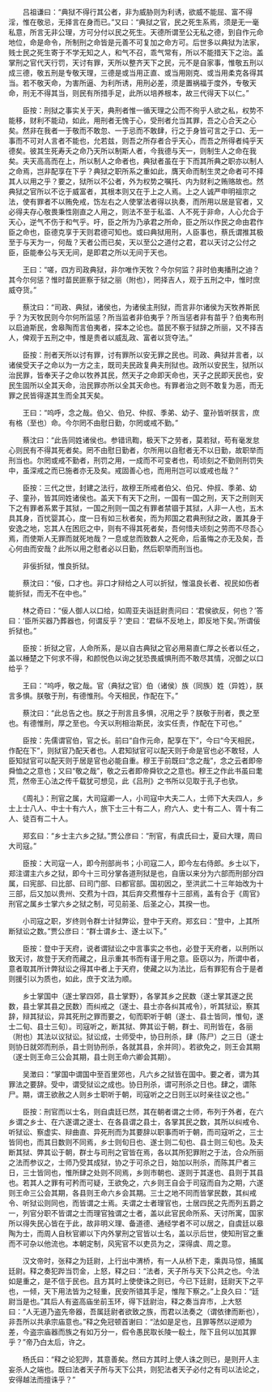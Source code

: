 <!-- { "loadSidebar": true } -->
　　吕祖谦曰：“典狱不得行其公者，非为威胁则为利诱，欲威不能屈、富不得淫，惟在敬忌，无择言在身而已。”又曰：“典狱之官，民之死生系焉，须是无一毫私意，所言无非公理，方可分付以民之死生。天德所谓至公无私之德，到自作元命地位，命是命令，所制刑之命皆是元善不可复加之命方可。后世多以典狱为法家，贱士民之死生寄于不学无知之人，和气不召，乖气常有，所以不能措天下之治。盖掌刑之官代天行罚，天讨有罪，天所以整齐天下之民，元不是自家事，惟敬五刑以成三德，敬五刑是专敬天理，三德是或当用正直、或当用刚克、或当用柔克各得其当。若不敬天命，为害所逼、为利所诱，用刑必差，须是置祸福于度外，专敬天命，刑无不得其当，则民有所措手足，此所以培养根本，故三代得天下以仁。”

　　臣按：刑狱之事实关于天，典刑者惟一循天理之公而不徇乎人欲之私，权势不能移，财利不能动，如此，用刑者无愧于心，受刑者允当其罪，吾之心合天之心矣。然非在我者一于敬而不敢忽、一于忌而不敢肆，行之于身皆可言之于口、无一事而不可对人言者不能也，允若兹，则吾之所存者合乎天心，而吾之所得者纯乎天德矣。彼其生死寿夭之命乃天所以制斯人者，今我德与天一，则制生人之命在我矣。夫天高高而在上，所以制人之命者也，典狱者虽在于下而其所典之职亦以制人之命焉，岂非配享在下乎？典狱之职所系之重如此，膺天命而制生灵之命者可不择其人以用之乎？要之，狱所以不公者，外为权势之嘱托、内为财利之贿赂故也。然典狱之官所以不讫于威富者，其根本则又在于上之人焉。上之人诚严申明祖宗之法，使有罪者不以贿免戒，饬左右之人使掌法者得以执奏，而所用以居是官者，又必得夫存心敬畏秉性刚直之人用之，则法不至于私滥、人不死于非命，人心允合于天心，逆气不伤于和气乎。吁，臣之所为乃承君之所命，臣之所以作民之命由君作臣之命也，臣德克享于天则君德可知也。或曰典狱用刑，人臣事也，蔡氏谓推其极至于与天为一，何哉？天者公而已矣，天以至公之道付之君，君以天讨之公付之臣，臣能奉公与天无间，是即君之所以无间于天也。

　　王曰：“嗟，四方司政典狱，非尔唯作天牧？今尔何监？非时伯夷播刑之迪？其今尔何惩？惟时苗民匪察于狱之丽（附也），罔择吉人，观于五刑之中，惟时庶威夺货。”

　　蔡沈曰：“司政、典狱，诸侯也，为诸侯主刑狱，而言非尔诸侯为天牧养斯民乎？为天牧民则今尔何所监惩？所当监者非伯夷乎？所当惩者非有苗乎？伯夷布刑以启迪斯民，舍皋陶而言伯夷者，探本之论也。苗民不察于狱辞之所丽，又不择吉人，俾观于五刑之中，惟是贵者以威乱政、富者以货夺法。”

　　臣按：刑者天所以讨有罪，讨有罪所以安无罪之民也。司政、典狱并言者，以诸侯受天子之命以为一方之主，既司夫民政复典夫刑狱也。政所以安民生，狱所以治民罪，皆奉天子之命以牧养其民，然天子之命即天命也，天子之民即天民也，安民生固所以全其天命，治民罪亦所以全其天命也。有罪者治之则不敢复为恶，而无罪之民皆得遂其生而全其天矣。

　　王曰：“呜呼，念之哉。伯父、伯兄、仲叔、季弟、幼子、童孙皆听朕言，庶有格（至也）命。今尔罔不由慰日勤，尔罔或戒不勤。”

　　蔡沈曰：“此告同姓诸侯也。参错讯鞫，极天下之劳者，莫若狱，苟有毫发怠心则民有不得其死者矣。罔不由慰日勤者，尔所用以自慰者无不以日勤，故职举而刑当也。尔罔或戒不勤者，刑罚之用，一成而不可变者也，苟顷刻之不勤则刑罚失中，虽深戒之而已施者亦无及矣。戒固善心也，而用刑岂可以或戒也哉？”

　　臣按：三代之世，封建之法行，故穆王所戒者伯父、伯兄、仲叔、季弟、幼子、童孙，皆其同姓诸侯也。盖天下有天下之刑，一国有一国之刑，天下之刑则天下之有罪者系累于其狱，一国之刑则一国之有罪者禁锢于其狱，人非一人也，五木具其身，百忧婴其心，度一日有如三秋者矣，而为邦国之君典刑狱之政，置其身于安逸之地，忘其人在困厄之中，则有不得其死者矣，吾何惜夫顷刻之劳而不尽吾心焉，而使斯人无罪而就死地哉？一息或怠而致数人之死命，后虽悔之亦无及矣，吾心何由而安哉？此所以用之慰者必以日勤，然后职举而刑当也。

　　非佞折狱，惟良折狱。

　　蔡沈曰：“佞，口才也。非口才辩给之人可以折狱，惟温良长者、视民如伤者能折狱，而无不在中也。”

　　林之奇曰：“佞人御人以口给，如周亚夫诣廷尉责问曰：‘君侯欲反，何也？’答曰：‘臣所买器乃葬器也，何谓反乎？’吏曰：‘君纵不反地上，即反地下矣。’所谓佞折狱也。”

　　臣按：折狱之官，人命所系，是以自古典狱之官必用易直仁厚之长者以任之，盖以棰楚之下何求不得，和颜悦色以询之犹恐畏威惧刑而不敢尽其情，况御之以口给乎？

　　王曰：“呜呼，敬之哉。官（典狱之官）伯（诸侯）族（同族）姓（异姓），朕言多惧。朕敬于刑，有德惟刑。今天相民，作配在下。”

　　蔡沈曰：“此总告之也。朕之于刑言且多惧，况用之乎？朕敬于刑者，畏之至也。有德惟刑，厚之至也。今天以刑相治斯民，汝实任责，作配在下可也。”

　　臣按：先儒谓官伯，官之长。前曰“自作元命，配享在下”，今曰“今天相民，作配在下”，则狱官乃配天者也。人君知狱官可以配天则于命是官也必不敢轻，人臣知狱官可以配天则于居是官也必能自重。穆王于前既曰“念之哉”，念之云者即帝舜恤之之意也；又曰“敬之哉”，敬之云者即帝舜钦之之意也。穆王之作此书虽曰耄荒，然帝王心法之传千载犹可想见，此《吕刑》之书所以见取于孔子也欤。

　　《周礼》：刑官之属，大司寇卿一人，小司寇中大夫二人，士师下大夫四人，乡士上士八人、中士十有六人，旅下士三十有二人，府六人、史十有二人、胥十有二人、徒百有二十人。

　　郑玄曰：“乡士主六乡之狱。”贾公彦曰：“刑官，有虞氏曰士，夏曰大理，周曰大司寇。”

　　臣按：大司寇一人，即今刑部尚书；小司寇二人，即今左右侍郎。乡士以下，郑注谓主六乡之狱，即今十三司分掌各道刑狱是也，自唐以来分为六部而刑部分四属，曰宪部、曰比部、曰司门部、曰都官部。国初因之，至洪武二十三年始改为十三部，后又加以贵州、交焄为十四，其后弃交焄惟存十三部焉，盖有合于《周官》刑官之属乡士掌六乡之狱之制，可见前圣、后圣之心，其揆一也。

　　小司寇之职，岁终则令群士计狱弊讼，登中于天府。郑玄曰：“登中，上其所断狱讼之数。”贾公彦曰：“群士谓乡士、遂士以下。”

　　臣按：登中于天府，说者谓狱讼之中言事实之书也，必登于天府者，以刑所以致天讨，故登于天府而藏之，且示重其书而有谨于用之意。臣窃以为，所谓中者，意者取其所计弊狱讼之得其中者上于天府，使藏之以为法比，后有罪犯有合于是者则援引以为质也，如此，庶于文法为顺。

　　乡士掌国中（遂士掌四郊，县士掌野），各掌其乡之民数（遂士掌其遂之民数，县士掌其县之民数）而纠戒之（遂士、县士亦各纠其戒令），听其狱讼，察其辞，辩其狱讼，异其死刑之罪而要之，旬而职听于朝（遂士、县士皆同，惟旬，遂士二旬、县士三旬）。司寇听之，断其狱、弊其讼于朝，群士、司刑皆在，各丽（附也）其法以议狱讼。狱讼成，士师受中，协日刑杀，肆（陈尸）之三日（遂士则协日就郊而刑杀，县士则协刑杀，各就其县，余并同）。若欲免之，则王会其期（遂士则王命三公会其期，县士则王命六卿会其期）。

　　吴澂曰：“掌国中谓国中至百里郊也，凡六乡之狱皆在国中。要之者，谓为其罪法之要辞。受中，谓受狱讼之成也。协日刑杀，谓可刑杀之日也。肆之，谓陈尸。期，谓王欲赦之人则乡士职听于朝，司寇听之之日则王以时亲往议之也。”

　　臣按：刑官而以士名，则自虞廷已然，其在朝者谓之士师，布列于外者，在六乡谓之乡士、在六遂谓之遂士、在各县谓之县士，各掌其民之数，其所以纠戒令、听狱讼、察虚实、辩曲直、异死刑而为其要辞以职事而听于朝，而司寇听之，三士皆同也，而其日数则不同焉，乡士则旬日也、遂士则二旬也、县士则三旬也。及夫断其狱、弊其讼于朝，群士与司刑之官皆在焉，各以其所犯罪附之于法，合众所丽之法而参议之，士师乃受其成狱，协之于可杀之日，始加以刑杀，而陈其尸者三日，三士皆同也，惟所肆之处则不同焉，乡则市朝也、遂则于其遂也、县则于其县也。若其人之罪有可矜而可疑，王欲免之，六乡则王自会于司寇而自为之期，六遂则王命三公会其期，各县则王命六乡会其期。三士之地不同而皆掌民数，其纠戒令、听狱讼则同也，而皆谓之士焉。夫谓之士者理官也，士居四民之先而列五爵之一，列官分职不皆谓之士而理官独谓之士者，盖以此官民命所系、天讨所寓，国家所以得失民心皆在于此，故非明义理、备道德、通经学者不可以居之，自虞廷以皋陶为士，而周人自秋官卿以下内外掌刑之官皆以士名，盖以示后世，使知刑官之重而不可杂以他流也。本朝定制，风宪官不以吏员为之，深得虞、周之意。

　　汉文帝时，张释之为廷尉，上行出中渭桥，有一人从桥下走，乘舆马惊，捕属廷尉。释之奏犯跸当罚金，上怒，释之曰：“法者，天子所与天下公共之也。今法如是重之，是不信于民也。且方其时上使使诛之则已，今已下廷尉，廷尉天下之平也，一倾，天下用法皆为之轻重，民安所错其手足，惟陛下察之。”上良久曰：“廷尉当是也。”其后人有盗高庙坐前玉环，得下廷尉治，释之奏当弃市，上大怒曰：“人无道乃盗先帝器，吾属廷尉者欲致之族，而君以法奏之（谓依律而断也），非吾所以共承宗庙意也。”释之免冠顿首谢曰：“法如是足也，且罪等然以逆顺为差，今盗宗庙器而族之有如万分一，假令愚民取长陵一殽土，陛下且何以加其罪乎？”帝乃白太后，许之。

　　杨氏曰：“释之论犯跸，其意善矣。然曰方其时上使人诛之则已，是则开人主妄杀人之端也。既曰法者天子所与天下公共，则犯法者天子必付之有司以法论之，安得越法而擅诛乎？”

